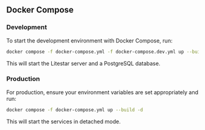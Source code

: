## Docker Compose

### Development

To start the development environment with Docker Compose, run:

```bash
docker compose -f docker-compose.yml -f docker-compose.dev.yml up --build
```

This will start the Litestar server and a PostgreSQL database.

### Production

For production, ensure your environment variables are set appropriately and run:

```bash
docker compose -f docker-compose.yml up --build -d
```

This will start the services in detached mode.
